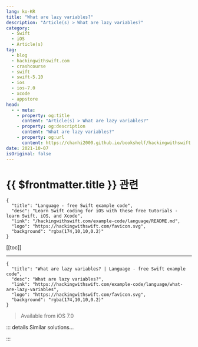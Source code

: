 ```yaml
---
lang: ko-KR
title: "What are lazy variables?"
description: "Article(s) > What are lazy variables?"
category:
  - Swift
  - iOS
  - Article(s)
tag: 
  - blog
  - hackingwithswift.com
  - crashcourse
  - swift
  - swift-5.10
  - ios
  - ios-7.0
  - xcode
  - appstore
head:
  - - meta:
    - property: og:title
      content: "Article(s) > What are lazy variables?"
    - property: og:description
      content: "What are lazy variables?"
    - property: og:url
      content: https://chanhi2000.github.io/bookshelf/hackingwithswift.com/example-code/language/what-are-lazy-variables.html
date: 2021-10-07
isOriginal: false
---
```


# {{ $frontmatter.title }} 관련

```component VPCard
{
  "title": "Language - free Swift example code",
  "desc": "Learn Swift coding for iOS with these free tutorials - learn Swift, iOS, and Xcode",
  "link": "/hackingwithswift.com/example-code/language/README.md",
  "logo": "https://hackingwithswift.com/favicon.svg",
  "background": "rgba(174,10,10,0.2)"
}
```

[[toc]]

---

```component VPCard
{
  "title": "What are lazy variables? | Language - free Swift example code",
  "desc": "What are lazy variables?",
  "link": "https://hackingwithswift.com/example-code/language/what-are-lazy-variables",
  "logo": "https://hackingwithswift.com/favicon.svg",
  "background": "rgba(174,10,10,0.2)"
}
```

> Available from iOS 7.0

<!-- TODO: 작성 -->

<!-- 
It's very common in iOS to want to create complex objects only when you need them, largely because with limited computing power at your disposal you need to avoid doing expensive work unless it's really needed.

Swift has a mechanism built right into the language that enables just-in-time calculation of expensive work, and it is called a *lazy variable*. These variables are created using a function you specify only when that variable is first requested. If it's never requested, the function is never run, so it does help save processing time.

I don't want to produce a complicated example because that would rather defy the point, so instead I've built a simple (if silly!) one: imagine you want to calculate a person's age using the Fibonacci sequence. This sequence goes 0, 1, 1, 2, 3, 5, 8, 13, 21, and so on - each number is calculated by adding the previous two numbers in the sequence. So if someone was aged 8, their Fibonacci sequence age would be 21, because that's at position 8 in the sequence.

I chose this because the most common pedagogical way to teach the Fibonacci sequence is using a function like this one:

```swift
func fibonacci(of num: Int) -> Int {
    if num < 2 {
        return num
    } else {
        return fibonacci(of: num - 1) + fibonacci(of: num - 2)
    }
}
```

That function calls itself, which makes it a *recursive function*, and actually it's quite slow. If you try to calculate the Fibonacci value of something over, say, 21, expect it to be slow in a playground!

Anyway, we want to create a `Person` struct that has an age property and a `fibonacciAge` property, but we don't want that second one to be evaluated unless it's actually used. So, create this struct now:

```swift
struct Person {
    var age = 16

    lazy var fibonacciOfAge: Int = {
        fibonacci(of: self.age)
    }()

    func fibonacci(of num: Int) -> Int {
        if num < 2 {
            return num
        } else {
            return fibonacci(of: num - 1) + fibonacci(of: num - 2)
        }
    }
}
```

There are five important things to note in that code:

- The lazy property is marked as `lazy var`. You can't make it `lazy let` because lazy properties must always be variables.
<li>Because the actual value is created by evaluation, you need to declare its data type up front. In the case of the code above, that means declaring the property as `Int`.
<li>Once you've set your data type, you need to use an open brace ("{") to start your block of code, then "}" to finish.
<li>You need to use `self` inside the function. You don’t need to use `[weak self]` or similar, because the closure is immediately applied and therefore won’t cause a retain cycle.
<li>You need to end your lazy property with `()`, because what you're actually doing is making a call to the function you just created.

Once that code is written, you can use it like this:

```swift
var singer = Person()
print(singer.fibonacciOfAge)
```

Remember, the point of lazy properties is that they are computed only when they are first needed, after which their value is saved. This means if you create 1000 singers and never touch their `fibonacciOfAge` property, your code will be lightning fast because that lazy work is never done.

-->

::: details Similar solutions…

<!--
/quick-start/swiftui/how-to-lazy-load-views-using-lazyvstack-and-lazyhstack">How to lazy load views using LazyVStack and LazyHStack 
/example-code/language/what-is-a-lazy-sequence">What is a lazy sequence? 
/example-code/language/what-are-static-methods-and-variables">What are static methods and variables? 
/quick-start/swiftui/answering-the-big-question-should-you-learn-swiftui-uikit-or-both">Answering the big question: should you learn SwiftUI, UIKit, or both? 
/example-code/language/what-does-unowned-mean">What does unowned mean?</a>
-->

:::

